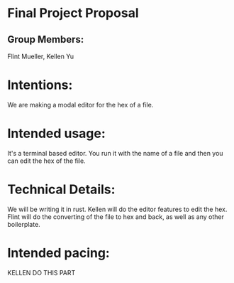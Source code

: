 # Final Project Proposal

## Group Members:

Flint Mueller, Kellen Yu
       
# Intentions:

We are making a modal editor for the hex of a file.
    
# Intended usage:

It's a terminal based editor. You run it with the name of a file and then you can edit the hex of the file.
  
# Technical Details:

We will be writing it in rust. Kellen will do the editor features to edit the hex.
Flint will do the converting of the file to hex and back, as well as any other boilerplate.
    
# Intended pacing:

KELLEN DO THIS PART
